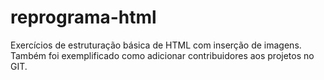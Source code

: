 # reprograma-html
Exercícios de estruturação básica de HTML com inserção de imagens. Também foi exemplificado como adicionar contribuidores aos projetos no GIT.
